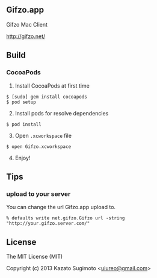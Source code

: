 ## Gifzo.app
Gifzo Mac Client

http://gifzo.net/

## Build

### CocoaPods

1. Install CocoaPods at first time

```
$ [sudo] gem install cocoapods
$ pod setup
```

2. Install pods for resolve dependencies

```
$ pod install
```

3. Open `.xcworkspace` file

```
$ open Gifzo.xcworkspace
```

4. Enjoy!

## Tips
### upload to your server
You can change the url Gifzo.app upload to.

```
% defaults write net.gifzo.Gifzo url -string "http://your.gifzo.server.com/"
```

## License
The MIT License (MIT)

Copyright (c) 2013 Kazato Sugimoto \<uiureo@gmail.com\>
